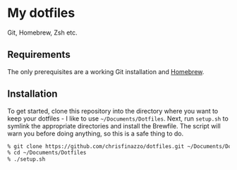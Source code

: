 # My dotfiles

Git, Homebrew, Zsh etc.

## Requirements

The only prerequisites are a working Git installation and [Homebrew][].

[Homebrew]: http://brew.sh

## Installation

To get started, clone this repository into the directory where you want to keep your dotfiles - I like to use `~/Documents/Dotfiles`. Next, run `setup.sh` to symlink the appropriate directories and install the Brewfile. The script will warn you before doing anything, so this is a safe thing to do.

```sh
% git clone https://github.com/chrisfinazzo/dotfiles.git ~/Documents/Dotfiles
% cd ~/Documents/Dotfiles
% ./setup.sh
```
